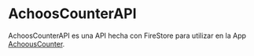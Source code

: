 <h1>AchoosCounterAPI</h1>

AchoosCounterAPI es una API hecha con FireStore para utilizar en la App <a href="https://github.com/andresguastavino/AchoosCounter">AchoousCounter</a>.
